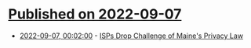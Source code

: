 # [Published on 2022-09-07](index.md)

* [2022-09-07, 00:02:00](https://yro.slashdot.org/story/22/09/06/2139228/isps-drop-challenge-of-maines-privacy-law?utm_source=rss1.0mainlinkanon&utm_medium=feed) - [ISPs Drop Challenge of Maine's Privacy Law](https://yro.slashdot.org/story/22/09/06/2139228/isps-drop-challenge-of-maines-privacy-law?utm_source=rss1.0mainlinkanon&utm_medium=feed)
